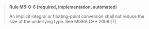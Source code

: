 > **Rule M5-0-6 (required, implementation, automated)**
>
> An implicit integral or floating-point conversion shall not reduce the size
> of the underlying type.
> See MISRA C++ 2008 [7]
